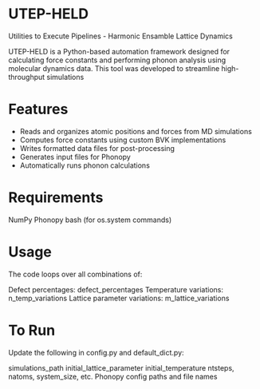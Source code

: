 # UTEP-HELD
Utilities to Execute Pipelines - Harmonic Ensamble Lattice Dynamics

UTEP-HELD is a Python-based automation framework designed for calculating force constants and performing phonon analysis using molecular dynamics data. This tool was developed to streamline high-throughput simulations

# Features

- Reads and organizes atomic positions and forces from MD simulations
- Computes force constants using custom BVK implementations
- Writes formatted data files for post-processing
- Generates input files for Phonopy
- Automatically runs phonon calculations

# Requirements

NumPy
Phonopy
bash (for os.system commands) 

# Usage

The code loops over all combinations of:

Defect percentages: defect_percentages
Temperature variations: n_temp_variations
Lattice parameter variations: m_lattice_variations

# To Run
Update the following in config.py and default_dict.py:

simulations_path
initial_lattice_parameter
initial_temperature
ntsteps, natoms, system_size, etc.
Phonopy config paths and file names
